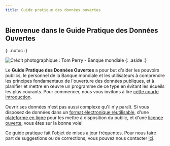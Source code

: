 ```yaml
---
title: Guide pratique des données ouvertes
---
```


## Bienvenue dans le Guide Pratique des Données Ouvertes ##
{: .notoc :}

![Crédit photographique : Tom Perry - Banque mondiale](../docs/images/ict-women.jpg)
{: .aside :}

Le **Guide Pratique des Données Ouvertes** a pour but d'aider les pouvoirs
publics, le personnel de la Banque mondiale et les utilisateurs à
comprendre les principes fondamentaux de l\'ouverture des données
publiques, et à planifier et mettre en œuvre un programme de ce type en
évitant les écueils les plus courants. Pour commencer, nous vous
invitons à lire [cette courte
introduction](open-data-in-60-seconds.html).

Ouvrir ses données n'est pas aussi complexe qu'il n\'y
paraît. Si vous disposez de données dans un [format électronique
réutilisable](essentials.html#definition), d'une [plateforme en
ligne](technology.html) pour les mettre à disposition du public, et
d'une [licence ouverte](essentials.html#licenses), vous êtes sur la
bonne voie!

Ce guide pratique fait l'objet de mises à jour fréquentes. Pour nous faire part
de suggestions ou de corrections, vous pouvez nous contacter [ici][1].



[1]: http://datahelpdesk.worldbank.org#givefeedback
